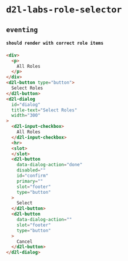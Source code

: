 # `d2l-labs-role-selector`

## `eventing`

####   `should render with correct role items`

```html
<div>
  <p>
    All Roles
  </p>
</div>
<d2l-button type="button">
  Select Roles
</d2l-button>
<d2l-dialog
  id="dialog"
  title-text="Select Roles"
  width="300"
>
  <d2l-input-checkbox>
    All Roles
  </d2l-input-checkbox>
  <hr>
  <slot>
  </slot>
  <d2l-button
    data-dialog-action="done"
    disabled=""
    id="confirm"
    primary=""
    slot="footer"
    type="button"
  >
    Select
  </d2l-button>
  <d2l-button
    data-dialog-action=""
    slot="footer"
    type="button"
  >
    Cancel
  </d2l-button>
</d2l-dialog>

```

